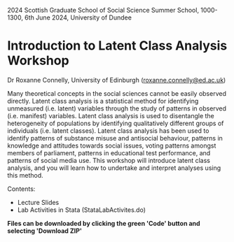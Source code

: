 2024 Scottish Graduate School of Social Science Summer School, 1000-1300, 6th June 2024, University of Dundee
# Introduction to Latent Class Analysis Workshop
Dr Roxanne Connelly, University of Edinburgh (roxanne.connelly@ed.ac.uk)

Many theoretical concepts in the social sciences cannot be easily observed directly. Latent class analysis is a statistical method for identifying unmeasured (i.e. latent) variables through the study of patterns in observed (i.e. manifest) variables. Latent class analysis is used to disentangle the heterogeneity of populations by identifying qualitatively different groups of individuals (i.e. latent classes). Latent class analysis has been used to identify patterns of substance misuse and antisocial behaviour, patterns in knowledge and attitudes towards social issues, voting patterns amongst members of parliament, patterns in educational test performance, and patterns of social media use. This workshop will introduce latent class analysis, and you will learn how to undertake and interpret analyses using this method.

Contents:
- Lecture Slides
- Lab Activities in Stata (StataLabActivites.do)

**Files can be downloaded by clicking the green 'Code' button and selecting 'Download ZIP'**
